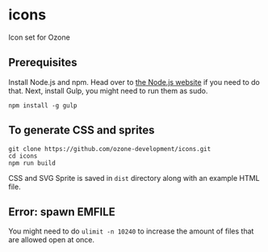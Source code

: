 # icons
Icon set for Ozone

## Prerequisites
Install Node.js and npm. Head over to [the Node.js website](http://nodejs.org/) if you need to do that. Next, install Gulp, you might need to run them as sudo.
```
npm install -g gulp
```

## To generate CSS and sprites

```
git clone https://github.com/ozone-development/icons.git
cd icons
npm run build
```

CSS and SVG Sprite is saved in `dist` directory along with an example HTML file.

## Error: spawn EMFILE

You might need to do `ulimit -n 10240` to increase the amount of files that are allowed open at once.